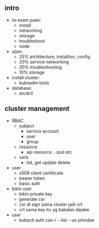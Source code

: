 ## intro
- ini exam paan:
  - install
  - networking
  - storage
  - troubleshoot
  - node
- ujian:
  - 25% architecture, instaltion, config
  - 20% service networking
  - 30% troubleshooting
  - 10% storage
- install cluster:
  - kubeadm tools
- database:
  - etcdctl

## cluster management
- RBAC
  - subject
    - service account
    - user
    - group
  - resource
    - api resource .. pod etc
  - verb
    - list, get update delete
- user
  - x509 client certificate
  - bearer token
  - basic auth
- bikin user
  - bikin private key
  - generate csr
  - csr di sign sama cluster jadi crt
  - crt sama key itu yg bakalan dipake
- user
  - kubectl auth can-i --list --as johndoe